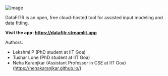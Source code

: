 ![image](https://user-images.githubusercontent.com/21056796/236391577-ddc3acbd-c6de-434b-aff7-4e2c906f559b.png)


DataFITR is an open, free cloud-hosted tool for assisted input modeling and data fitting.

**Visit the app: https://datafitr.streamlit.app**


Authors: 
- Lekshmi P (PhD student at IIT Goa)
- Tushar Lone (PhD student at IIT Goa)
- Neha Karanjkar (Assistant Professor in CSE at IIT Goa) (https://nehakaranjkar.github.io/)
